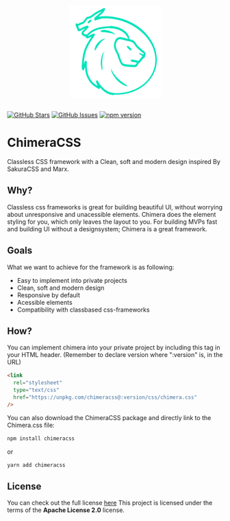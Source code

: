 <div align="center">
    <img  align="center" src="./logo.png" alt="Chimera"width="215" />
</div>

<br>

[![GitHub Stars](https://img.shields.io/github/stars/J0hans1/Chimera.svg)](https://github.com/J0hans1/Chimera/stargazers)
[![GitHub Issues](https://img.shields.io/github/issues/J0hans1/Chimera.svg)](https://github.com/J0hans1/Chimera/issues)
[![npm version](https://badge.fury.io/js/chimeracss.svg)](https://badge.fury.io/js/chimeracss)

# ChimeraCSS

Classless CSS framework with a Clean, soft and modern design inspired By SakuraCSS and Marx.

## Why?

Classless css frameworks is great for building beautiful UI, without worrying about unresponsive and unacessible elements. Chimera does the element styling for you, which only leaves the layout to you. For building MVPs fast and building UI without a designsystem; Chimera is a great framework.

## Goals

What we want to achieve for the framework is as following:

- Easy to implement into private projects
- Clean, soft and modern design
- Responsive by default
- Acessible elements
- Compatibility with classbased css-frameworks

## How?

You can implement chimera into your private project by including this tag in your HTML header. (Remember to declare version where ":version" is, in the URL)

```html
<link
  rel="stylesheet"
  type="text/css"
  href="https://unpkg.com/chimeracss@:version/css/chimera.css"
/>
```

You can also download the ChimeraCSS package and directly link to the Chimera.css file:

```bash
npm install chimeracss
```

or

```bash
yarn add chimeracss
```

## License

You can check out the full license [here](https://github.com/J0hans1/Chimera/blob/master/LICENSE)
This project is licensed under the terms of the **Apache License 2.0** license.
